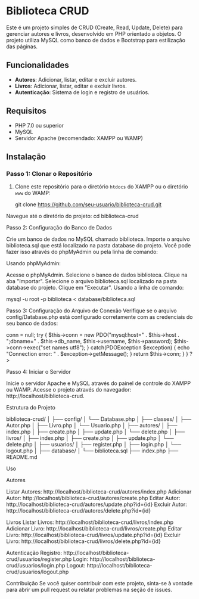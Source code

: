 # Biblioteca CRUD

Este é um projeto simples de CRUD (Create, Read, Update, Delete) para gerenciar autores e livros, desenvolvido em PHP orientado a objetos. O projeto utiliza MySQL como banco de dados e Bootstrap para estilização das páginas.

## Funcionalidades

- **Autores**: Adicionar, listar, editar e excluir autores.
- **Livros**: Adicionar, listar, editar e excluir livros.
- **Autenticação**: Sistema de login e registro de usuários.

## Requisitos

- PHP 7.0 ou superior
- MySQL
- Servidor Apache (recomendado: XAMPP ou WAMP)

## Instalação

### Passo 1: Clonar o Repositório

1. Clone este repositório para o diretório `htdocs` do XAMPP ou o diretório `www` do WAMP:

   git clone https://github.com/seu-usuario/biblioteca-crud.git


Navegue até o diretório do projeto:
cd biblioteca-crud

Passo 2: Configuração do Banco de Dados

Crie um banco de dados no MySQL chamado biblioteca.
Importe o arquivo biblioteca.sql que está localizado na pasta database do projeto. Você pode fazer isso através do phpMyAdmin ou pela linha de comando:

Usando phpMyAdmin:

Acesse o phpMyAdmin.
Selecione o banco de dados biblioteca.
Clique na aba "Importar".
Selecione o arquivo biblioteca.sql localizado na pasta database do projeto.
Clique em "Executar".
Usando a linha de comando:

mysql -u root -p biblioteca < database/biblioteca.sql

Passo 3: Configuração do Arquivo de Conexão
Verifique se o arquivo config/Database.php está configurado corretamente com as credenciais do seu banco de dados:

<?php
class Database {
    private $host = "localhost";
    private $db_name = "biblioteca";
    private $username = "root";
    private $password = "";
    public $conn;

    public function getConnection() {
        $this->conn = null;
        try {
            $this->conn = new PDO("mysql:host=" . $this->host . ";dbname=" . $this->db_name, $this->username, $this->password);
            $this->conn->exec("set names utf8");
        } catch(PDOException $exception) {
            echo "Connection error: " . $exception->getMessage();
        }
        return $this->conn;
    }
}
?>


Passo 4: Iniciar o Servidor

Inicie o servidor Apache e MySQL através do painel de controle do XAMPP ou WAMP.
Acesse o projeto através do navegador: http://localhost/biblioteca-crud.

Estrutura do Projeto

biblioteca-crud/
│
├── config/
│   └── Database.php
│
├── classes/
│   ├── Autor.php
│   ├── Livro.php
│   └── Usuario.php
│
├── autores/
│   ├── index.php
│   ├── create.php
│   ├── update.php
│   └── delete.php
│
├── livros/
│   ├── index.php
│   ├── create.php
│   ├── update.php
│   └── delete.php
│
├── usuarios/
│   ├── register.php
│   ├── login.php
│   └── logout.php
│
├── database/
│   └── biblioteca.sql
├── index.php
├── README.md


Uso

Autores

Listar Autores: http://localhost/biblioteca-crud/autores/index.php
Adicionar Autor: http://localhost/biblioteca-crud/autores/create.php
Editar Autor: http://localhost/biblioteca-crud/autores/update.php?id={id}
Excluir Autor: http://localhost/biblioteca-crud/autores/delete.php?id={id}

Livros
Listar Livros: http://localhost/biblioteca-crud/livros/index.php
Adicionar Livro: http://localhost/biblioteca-crud/livros/create.php
Editar Livro: http://localhost/biblioteca-crud/livros/update.php?id={id}
Excluir Livro: http://localhost/biblioteca-crud/livros/delete.php?id={id}

Autenticação
Registro: http://localhost/biblioteca-crud/usuarios/register.php
Login: http://localhost/biblioteca-crud/usuarios/login.php
Logout: http://localhost/biblioteca-crud/usuarios/logout.php


Contribuição
Se você quiser contribuir com este projeto, sinta-se à vontade para abrir um pull request ou relatar problemas na seção de issues.

